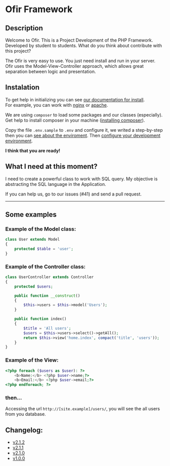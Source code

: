 # Ofir Framework

## Description

Welcome to Ofir. This is a Project Development of the PHP Framework. Developed by student to students. What do you think about contribute with this project?

The Ofir is very easy to use. You just need install and run in your server.\
Ofir uses the Model-View-Controller approach, which allows great separation between logic and presentation. 

## Instalation

To get help in initializing you can see [our documentation for install](https://github.com/valdiney/Ofir_Framework-0.1/tree/master/docs/install.md).\
For example, you can work with [nginx](https://github.com/valdiney/Ofir_Framework-0.1/tree/master/docs/install.md#nginx) or [apache](https://github.com/valdiney/Ofir_Framework-0.1/tree/master/docs/install.md#apache).

We are using `composer` to load some packages and our classes (especially).\
Get help to install composer in your machine ([installing composer](https://github.com/valdiney/Ofir_Framework-0.1/tree/master/docs/install.md#composer)).

Copy the file `.env.sample` to `.env` and configure it, we writed a step-by-step then you can [see about the enviroment](https://github.com/valdiney/Ofir_Framework-0.1/tree/master/docs/install.md#environment). Then [configure your development environment](https://github.com/valdiney/Ofir_Framework-0.1/tree/master/docs/install.md#development-environment).

**I think that you are ready!**

## What I need at this moment?

I need to create a powerful class to work with SQL query. My objective is abstracting the SQL language in the Application.

If you can help us, go to our issues (#41) and send a pull request.

---

## Some examples

### Example of the Model class:

```php
class User extends Model
{
    protected $table = 'user';
}
```

### Example of the Controller class:

```php
class UserController extends Controller 
{
    protected $users;

    public function __construct()
    {
        $this->users = $this->model('Users');
    }

    public function index()
    {
        $title = 'All users';
        $users = $this->users->select()->getAll();
        return $this->view('home.index', compact('title', 'users'));
    }
}
```

### Example of the View:

```php
<?php foreach ($users as $user): ?>
    <b>Name:</b> <?php $user->name;?>
    <b>Email:</b> <?php $user->email;?>
<?php endforeach; ?>
```

### then...

Accessing the url `http://[site.example]/users/`, you will see the all users from you database.

## Changelog:

- [v2.1.2](https://github.com/valdiney/Ofir_Framework-0.1/releases/tag/v2.1.2)
- [v2.1.1](https://github.com/valdiney/Ofir_Framework-0.1/releases/tag/v2.1.1)
- [v2.1.0](https://github.com/valdiney/Ofir_Framework-0.1/releases/tag/v2.0.0)
- [v1.0.0](https://github.com/valdiney/Ofir_Framework-0.1/releases/tag/v1.0.0) 
